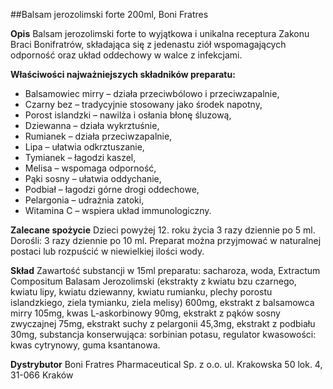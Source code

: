 ##Balsam jerozolimski forte 200ml, Boni Fratres

**Opis** Balsam jerozolimski forte to wyjątkowa i unikalna receptura Zakonu Braci Bonifratrów, składająca się z jedenastu ziół wspomagających odporność oraz układ oddechowy w walce z infekcjami. 

**Właściwości najważniejszych składników preparatu:**

* Balsamowiec mirry – działa przeciwbólowo i przeciwzapalnie,
* Czarny bez – tradycyjnie stosowany jako środek napotny,
* Porost islandzki – nawilża i osłania błonę śluzową,
* Dziewanna – działa wykrztuśnie,
* Rumianek – działa przeciwzapalnie,
* Lipa – ułatwia odkrztuszanie,
* Tymianek – łagodzi kaszel,
* Melisa – wspomaga odporność,
* Pąki sosny – ułatwia oddychanie,
* Podbiał – łagodzi górne drogi oddechowe,
* Pelargonia – udrażnia zatoki,
* Witamina C – wspiera układ immunologiczny.

**Zalecane spożycie** Dzieci powyżej 12. roku życia 3 razy dziennie po 5 ml. Dorośli: 3 razy dziennie po 10 ml. Preparat można przyjmować w naturalnej postaci lub rozpuścić w niewielkiej ilości wody.

**Skład** Zawartość substancji w 15ml preparatu: sacharoza, woda, Extractum Compositum Balasam Jerozolimski (ekstrakty z kwiatu bzu czarnego, kwiatu lipy, kwiatu dziewanny, kwiatu rumianku, plechy porostu islandzkiego, ziela tymianku, ziela melisy) 600mg, ekstrakt z balsamowca mirry 105mg, kwas L-askorbinowy 90mg, ekstrakt z pąków sosny zwyczajnej 75mg, ekstrakt suchy z pelargonii 45,3mg, ekstrakt z podbiału 30mg, substancja konserwująca: sorbinian potasu, regulator kwasowości: kwas cytrynowy, guma ksantanowa.

**Dystrybutor** Boni Fratres Pharmaceutical Sp. z o.o. 
ul. Krakowska 50 lok. 4, 31-066 Kraków